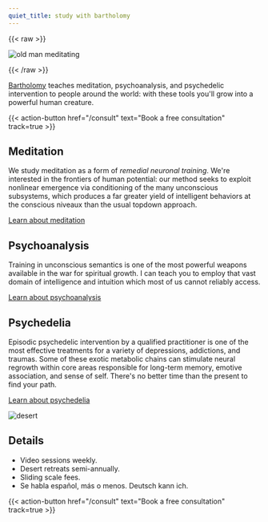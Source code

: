 ```yaml
---
quiet_title: study with bartholomy
---
```


<!-- HACK: yaml so that the file can begin with a shortcode -->

{{< raw >}}

 <img srcset="/covers/old_man_420w.webp 420w,
              /covers/old_man_720w.webp 720w"
             sizes="(max-width: 425px) 100vw, 100vw"
             src="/covers/old_man_720w.webp" alt="old man meditating" />

{{< /raw >}}

[Bartholomy](/about) teaches meditation, psychoanalysis, and psychedelic intervention to people around the world: with these tools you'll grow into a powerful human creature.

{{< action-button href="/consult" text="Book a free consultation" track=true >}}

## Meditation

We study meditation as a form of *remedial neuronal training*. We're interested in the frontiers of human potential: our method seeks to exploit nonlinear emergence via conditioning of the many unconscious subsystems, which produces a far greater yield of intelligent behaviors at the conscious niveaux than the usual topdown approach.

[Learn about meditation](/posts/why-meditate/)

## Psychoanalysis

Training in unconscious semantics is one of the most powerful weapons available in the war for spiritual growth. I can teach you to employ that vast domain of intelligence and intuition which most of us cannot reliably access.

[Learn about psychoanalysis](/posts/uncanny/)

## Psychedelia

Episodic psychedelic intervention by a qualified practitioner is one of the most effective treatments for a variety of depressions, addictions, and traumas. Some of these exotic metabolic chains can stimulate neural regrowth within core areas responsible for long-term memory, emotive association, and sense of self. There's no better time than the present to find your path.

[Learn about psychedelia](/posts/three-pillars/)

![desert](/landscape.jpg)

## Details

* Video sessions weekly.
* Desert retreats semi-annually.
* Sliding scale fees.
* Se habla español, más o menos. Deutsch kann ich.

{{< action-button href="/consult" text="Book a free consultation" track=true >}}
